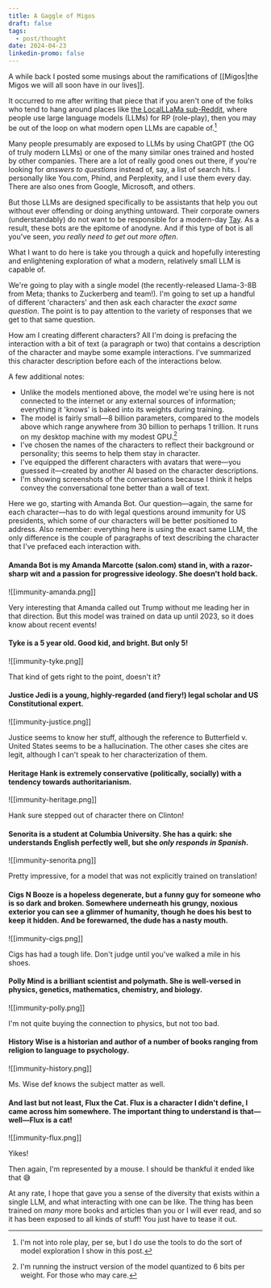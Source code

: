 ```yaml
---
title: A Gaggle of Migos
draft: false
tags:
  - post/thought
date: 2024-04-23
linkedin-promo: false
---
```

A while back I posted some musings about the ramifications of [[Migos|the Migos we will all soon have in our lives]].

It occurred to me after writing that piece that if you aren't one of the folks who tend to hang around places like [the LocalLLaMa sub-Reddit](https://www.reddit.com/r/LocalLLaMA/), where people use large language models (LLMs) for RP (role-play), then you may be out of the loop on what modern open LLMs are capable of.[^1]

Many people presumably are exposed to LLMs by using ChatGPT (the OG of truly modern LLMs) or one of the many similar ones trained and hosted by other companies. There are a lot of really good ones out there, if you're looking for *answers to questions* instead of, say, a list of search hits. I personally like You.com, Phind, and Perplexity, and I use them every day. There are also ones from Google, Microsoft, and others.

But those LLMs are designed specifically to be assistants that help you out without ever offending or doing anything untoward. Their corporate owners (understandably) do not want to be responsible for a modern-day [Tay](https://en.wikipedia.org/wiki/Tay_(chatbot)). As a result, these bots are the epitome of anodyne. And if this type of bot is all you've seen, *you really need to get out more often*.

What I want to do here is take you through a quick and hopefully interesting and enlightening exploration of what a modern, relatively small LLM is capable of.

We're going to play with a single model (the recently-released Llama-3-8B from Meta; thanks to Zuckerberg and team!). I'm going to set up a handful of different 'characters' and then ask each character the *exact same question*. The point is to pay attention to the variety of responses that we get to that same question.

How am I creating different characters? All I'm doing is prefacing the interaction with a bit of text (a paragraph or two) that contains a description of the character and maybe some example interactions. I've summarized this character description before each of the interactions below.

A few additional notes:
- Unlike the models mentioned above, the model we're using here is not connected to the internet or any external sources of information; everything it 'knows' is baked into its weights during training.
- The model is fairly small—8 billion parameters, compared to the models above which range anywhere from 30 billion to perhaps 1 trillion. It runs on my desktop machine with my modest GPU.[^2]
- I've chosen the names of the characters to reflect their background or personality; this seems to help them stay in character.
- I've equipped the different characters with avatars that were—you guessed it—created by another AI based on the character descriptions.
- I'm showing screenshots of the conversations because I think it helps convey the conversational tone better than a wall of text.

Here we go, starting with Amanda Bot. Our question—again, the same for each character—has to do with legal questions around immunity for US presidents, which some of our characters will be better positioned to address. Also remember: everything here is using the exact same LLM, the only difference is the couple of paragraphs of text describing the character that I've prefaced each interaction with.

#### Amanda Bot is my Amanda Marcotte (salon.com) stand in, with a razor-sharp wit and a passion for progressive ideology. She doesn't hold back.

![[immunity-amanda.png]]

Very interesting that Amanda called out Trump without me leading her in that direction. But this model was trained on data up until 2023, so it does know about recent events!

#### Tyke is a 5 year old. Good kid, and bright. But only 5!

![[immunity-tyke.png]]

That kind of gets right to the point, doesn't it?

#### Justice Jedi is a young, highly-regarded (and fiery!) legal scholar and US Constitutional expert.

![[immunity-justice.png]]

Justice seems to know her stuff, although the reference to Butterfield v. United States seems to be a hallucination. The other cases she cites are legit, although I can't speak to her characterization of them.

#### Heritage Hank is extremely conservative (politically, socially) with a tendency towards authoritarianism.

![[immunity-heritage.png]]

Hank sure stepped out of character there on Clinton!

#### Senorita is a student at Columbia University. She has a quirk: she understands English perfectly well, but she *only responds in Spanish*.

![[immunity-senorita.png]]

Pretty impressive, for a model that was not explicitly trained on translation!

#### Cigs N Booze is a hopeless degenerate, but a funny guy for someone who is so dark and broken. Somewhere underneath his grungy, noxious exterior you can see a glimmer of humanity, though he does his best to keep it hidden. And be forewarned, the dude has a nasty mouth.

![[immunity-cigs.png]]

Cigs has had a tough life. Don't judge until you've walked a mile in his shoes.

#### Polly Mind is a brilliant scientist and polymath. She is well-versed in physics, genetics, mathematics, chemistry, and biology.

![[immunity-polly.png]]

I'm not quite buying the connection to physics, but not too bad.

#### History Wise is a historian and author of a number of books ranging from religion to language to psychology.

![[immunity-history.png]]

Ms. Wise def knows the subject matter as well.
#### And last but not least, Flux the Cat. Flux is a character I didn't define, I came across him somewhere. The important thing to understand is that—well—Flux is a cat!

![[immunity-flux.png]]

Yikes!

Then again, I'm represented by a mouse. I should be thankful it ended like that 😅

At any rate, I hope that gave you a sense of the diversity that exists within a single LLM, and what interacting with one can be like. The thing has been trained on *many* more books and articles than you or I will ever read, and so it has been exposed to all kinds of stuff! You just have to tease it out.

[^1]: I'm not into role play, per se, but I do use the tools to do the sort of model exploration I show in this post.

[^2]: I'm running the instruct version of the model quantized to 6 bits per weight. For those who may care.
